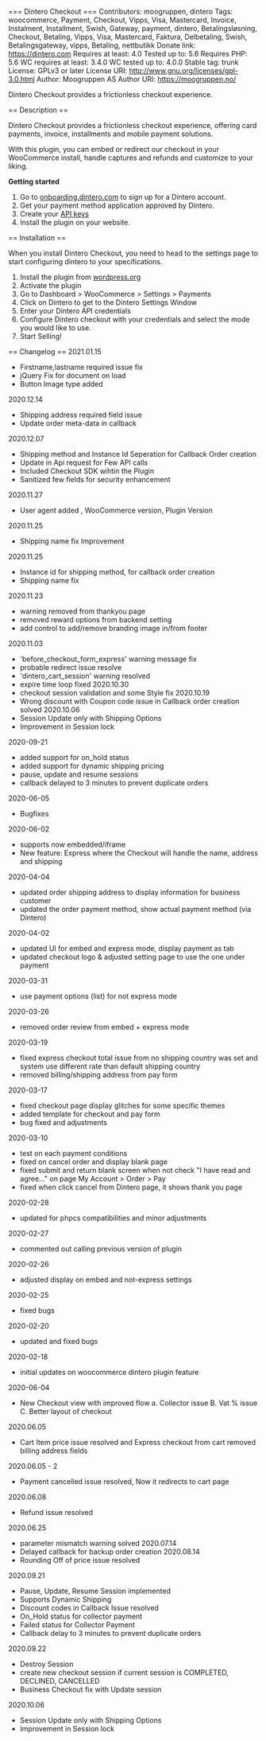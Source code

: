 === Dintero Checkout ===
Contributors: moogruppen, dintero
Tags: woocommerce, Payment, Checkout, Vipps, Visa, Mastercard, Invoice, Instalment, Installment, Swish, Gateway, payment, dintero, Betalingsløsning, Checkout, Betaling, Vipps, Visa, Mastercard, Faktura, Delbetaling, Swish, Betalingsgateway, vipps, Betaling, nettbutikk
Donate link: https://dintero.com
Requires at least: 4.0
Tested up to: 5.6
Requires PHP: 5.6
WC requires at least: 3.4.0
WC tested up to: 4.0.0
Stable tag: trunk
License: GPLv3 or later
License URI: http://www.gnu.org/licenses/gpl-3.0.html
Author: Moogruppen AS
Author URI: https://moogruppen.no/

Dintero Checkout provides a frictionless checkout experience.

== Description ==

Dintero Checkout provides a frictionless checkout experience, offering card payments, invoice, installments and mobile payment solutions.

With this plugin, you can embed or redirect our checkout in your WooCommerce install, handle captures and refunds and customize to your liking.

**Getting started**

1. Go to [onboarding.dintero.com](https://onboarding.dintero.com/) to sign up for a Dintero account.
2. Get your payment method application approved by Dintero.
3. Create your [API keys](https://docs.dintero.com/docs/checkout-client.html)
4. Install the plugin on your website.

== Installation ==

When you install Dintero Checkout, you need to head to the settings page to start configuring dintero to your specifications.

1. Install the plugin from [wordpress.org](https://wordpress.org/plugins/dintero-checkout-express/)
2. Activate the plugin
3. Go to Dashboard > WooCommerce > Settings > Payments
4. Click on Dintero to get to the Dintero Settings Window
4. Enter your Dintero API credentials
5. Configure Dintero checkout with your credentials and select the mode you would like to use.
6. Start Selling!


== Changelog ==
2021.01.15
  * Firstname,lastname required issue fix
  * jQuery Fix for document on load
  * Button Image type added 

2020.12.14

  * Shipping address required field issue
  * Update order meta-data in callback

2020.12.07
  * Shipping method and Instance Id Seperation for Callback Order creation
  * Update in Api request for Few API calls
  * Included Checkout SDK wihtin the Plugin 
  * Sanitized few fields for security enhancement

2020.11.27
  * User agent added , WooCommerce version, Plugin Version

2020.11.25
  * Shipping name fix Improvement

2020.11.25
  * Instance id for shipping method, for callback order creation 
  * Shipping name fix
  
2020.11.23
   * warning removed from thankyou page
   * removed reward options from backend setting
   * add control to add/remove branding image in/from footer

2020.11.03
   * 'before_checkout_form_express' warning message fix
   * probable redirect issue resolve
   * 'dintero_cart_session' warning resolved 
   * expire time loop fixed
2020.10.30
  * checkout session validation and some Style fix
2020.10.19
  * Wrong discount with Coupon code issue in Callback order creation solved
2020.10.06
  * Session Update only with Shipping Options
  * Improvement in Session lock

2020-09-21

* added support for on_hold status 
* added support for dynamic shipping pricing
* pause, update and resume sessions
* callback delayed to 3 minutes to prevent duplicate orders

2020-06-05

 * Bugfixes

2020-06-02

 * supports now embedded/iframe
 * New feature: Express where the Checkout will handle the name, address and shipping

2020-04-04

 * updated order shipping address to display information for business customer
 * updated the order payment method, show actual payment method (via Dintero)


2020-04-02

 * updated UI for embed and express mode, display payment as tab
 * updated checkout logo & adjusted setting page to use the one under payment


2020-03-31

 * use payment options (list) for not express mode


2020-03-26

 * removed order review from embed + express mode


2020-03-19

 * fixed express checkout total issue from no shipping country was set and system use different rate than default shipping country
 * removed billing/shipping address from pay form


2020-03-17

 * fixed checkout page display glitches for some specific themes
 * added template for checkout and pay form
 * bug fixed and adjustments


2020-03-10

 * test on each payment conditions
 * fixed on cancel order and display blank page
 * fixed submit and return blank screen when not check "I have read and agree..." on page My Account > Order > Pay
 * fixed when click cancel from Dintero page, it shows thank you page


2020-02-28

 * updated for phpcs compatibilities and minor adjustments

2020-02-27

 * commented out calling previous version of plugin

2020-02-26

 * adjusted display on embed and not-express settings

2020-02-25

 * fixed bugs

2020-02-20

 * updated and fixed bugs

2020-02-18

 * initial updates on woocommerce dintero plugin feature

2020-06-04
 * New Checkout view with improved flow
    a. Collector issue
    B. Vat % issue
    C. Better layout of checkout

2020.06.05
 * Cart Item price issue resolved and Express checkout from cart removed billing address fields

2020.06.05 - 2
 * Payment cancelled issue resolved, Now it redirects to cart page

2020.06.08
 * Refund issue resolved

2020.06.25
 * parameter mismatch warning solved
2020.07.14
  * Delayed callback for backup order creation 
2020.08.14
  * Rounding Off of price issue resolved 

2020.09.21
  * Pause, Update, Resume Session implemented
  * Supports Dynamic Shipping 
  * Discount codes in Callback Issue resolved
  * On_Hold status for collector payment
  * Failed status for Collector Payment
  * Callback delay to 3 minutes to prevent duplicate orders


2020.09.22
  * Destroy Session 
  * create new checkout session if current session is COMPLETED, DECLINED, CANCELLED
  * Business Checkout fix with Update session
  
2020.10.06
  * Session Update only with Shipping Options
  * Improvement in Session lock
  

